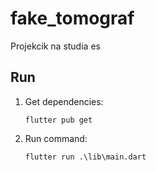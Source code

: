 # fake_tomograf

Projekcik na studia es

## Run

1. Get dependencies:

    `flutter pub get`

2. Run command:

    `flutter run .\lib\main.dart`